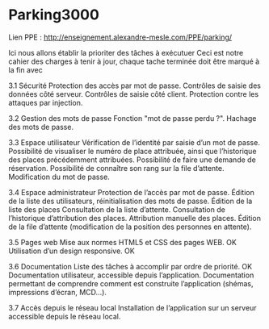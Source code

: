 # Parking3000

Lien PPE : http://enseignement.alexandre-mesle.com/PPE/parking/ 

Ici nous allons établir la prioriter des tâches à exécutuer
Ceci est notre cahier des charges à tenir à jour, chaque tache terminée doit être marqué à la fin avec <OK>

3.1  Sécurité
Protection des accès par mot de passe.
Contrôles de saisie des données côté serveur.
Contrôles de saisie côté client.
Protection contre les attaques par injection.


3.2  Gestion des mots de passe
Fonction "mot de passe perdu ?".
Hachage des mots de passe.


3.3  Espace utilisateur
Vérification de l’identité par saisie d’un mot de passe.
Possibilité de visualiser le numéro de place attribuée, ainsi que l’historique des places précédemment attribuées.
Possibilité de faire une demande de réservation.
Possibilité de connaître son rang sur la file d’attente.
Modification du mot de passe.


3.4  Espace administrateur
Protection de l’accès par mot de passe.
Édition de la liste des utilisateurs, réinitialisation des mots de passe.
Édition de la liste des places
Consultation de la liste d’attente.
Consultation de l’historique d’attribution des places.
Attribution manuelle des places.
Édition de la file d’attente (modification de la position des personnes en attente).


3.5  Pages web
Mise aux normes HTML5 et CSS des pages WEB. OK
Utilisation d’un design responsive. OK


3.6  Documentation
Liste des tâches à accomplir par ordre de priorité. OK
Documentation utilisateur, accessible depuis l’application.
Documentation permettant de comprendre comment est construite l’application (shémas, impressions d’écran, MCD...).


3.7  Accès depuis le réseau local
Installation de l’application sur un serveur accessible depuis le réseau local.
